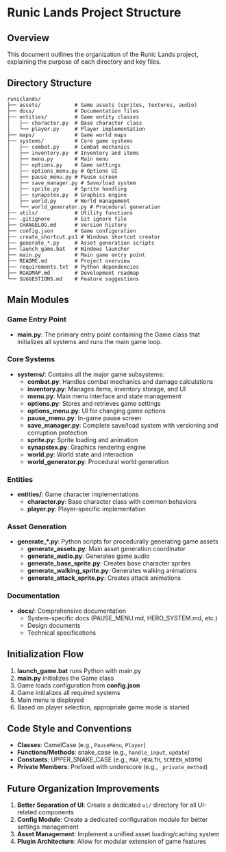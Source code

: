 # Runic Lands Project Structure

## Overview
This document outlines the organization of the Runic Lands project, explaining the purpose of each directory and key files.

## Directory Structure

```
runiclands/
├── assets/           # Game assets (sprites, textures, audio)
├── docs/             # Documentation files
├── entities/         # Game entity classes
│   ├── character.py  # Base character class
│   └── player.py     # Player implementation
├── maps/             # Game world maps
├── systems/          # Core game systems
│   ├── combat.py     # Combat mechanics
│   ├── inventory.py  # Inventory and items
│   ├── menu.py       # Main menu
│   ├── options.py    # Game settings
│   ├── options_menu.py # Options UI
│   ├── pause_menu.py # Pause screen
│   ├── save_manager.py # Save/load system
│   ├── sprite.py     # Sprite handling
│   ├── synapstex.py  # Graphics engine
│   ├── world.py      # World management
│   └── world_generator.py # Procedural generation
├── utils/            # Utility functions
├── .gitignore        # Git ignore file
├── CHANGELOG.md      # Version history
├── config.json       # Game configuration
├── create_shortcut.ps1 # Windows shortcut creator
├── generate_*.py     # Asset generation scripts
├── launch_game.bat   # Windows launcher
├── main.py           # Main game entry point
├── README.md         # Project overview
├── requirements.txt  # Python dependencies
├── ROADMAP.md        # Development roadmap
└── SUGGESTIONS.md    # Feature suggestions
```

## Main Modules

### Game Entry Point
- **main.py**: The primary entry point containing the Game class that initializes all systems and runs the main game loop.

### Core Systems
- **systems/**: Contains all the major game subsystems:
  - **combat.py**: Handles combat mechanics and damage calculations
  - **inventory.py**: Manages items, inventory storage, and UI
  - **menu.py**: Main menu interface and state management
  - **options.py**: Stores and retrieves game settings
  - **options_menu.py**: UI for changing game options
  - **pause_menu.py**: In-game pause screen
  - **save_manager.py**: Complete save/load system with versioning and corruption protection
  - **sprite.py**: Sprite loading and animation
  - **synapstex.py**: Graphics rendering engine
  - **world.py**: World state and interaction
  - **world_generator.py**: Procedural world generation

### Entities
- **entities/**: Game character implementations
  - **character.py**: Base character class with common behaviors
  - **player.py**: Player-specific implementation

### Asset Generation
- **generate_*.py**: Python scripts for procedurally generating game assets
  - **generate_assets.py**: Main asset generation coordinator
  - **generate_audio.py**: Generates game audio
  - **generate_base_sprite.py**: Creates base character sprites
  - **generate_walking_sprite.py**: Generates walking animations
  - **generate_attack_sprite.py**: Creates attack animations

### Documentation
- **docs/**: Comprehensive documentation
  - System-specific docs (PAUSE_MENU.md, HERO_SYSTEM.md, etc.)
  - Design documents
  - Technical specifications

## Initialization Flow

1. **launch_game.bat** runs Python with main.py
2. **main.py** initializes the Game class
3. Game loads configuration from **config.json**
4. Game initializes all required systems
5. Main menu is displayed
6. Based on player selection, appropriate game mode is started

## Code Style and Conventions

- **Classes**: CamelCase (e.g., `PauseMenu`, `Player`)
- **Functions/Methods**: snake_case (e.g., `handle_input`, `update`)
- **Constants**: UPPER_SNAKE_CASE (e.g., `MAX_HEALTH`, `SCREEN_WIDTH`)
- **Private Members**: Prefixed with underscore (e.g., `_private_method`)

## Future Organization Improvements

1. **Better Separation of UI**: Create a dedicated `ui/` directory for all UI-related components
2. **Config Module**: Create a dedicated configuration module for better settings management
3. **Asset Management**: Implement a unified asset loading/caching system
4. **Plugin Architecture**: Allow for modular extension of game features 